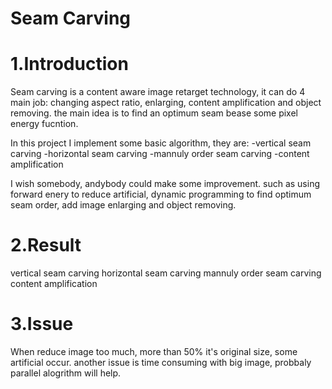 Seam Carving
============
1.Introduction
==========================================================================================================================
Seam carving is a content aware image retarget technology, it can do 4 main job: changing aspect ratio, enlarging, content
amplification and object removing. the main idea is to find an optimum seam bease some pixel energy fucntion.

In this project I implement some basic algorithm, they are:
  -vertical seam carving
  -horizontal seam carving
  -mannuly order seam carving
  -content amplification
  
I wish somebody, andybody could make some improvement. such as using forward enery to reduce artificial, dynamic programming
to find optimum seam order, add image enlarging and object removing.

2.Result
==========================================================================================================================
 vertical seam carving
 horizontal seam carving
 mannuly order seam carving
 content amplification
 
3.Issue
==========================================================================================================================
When reduce image too much, more than 50% it's original size, some artificial occur. 
another issue is time consuming with big image, probbaly parallel alogrithm will help.
